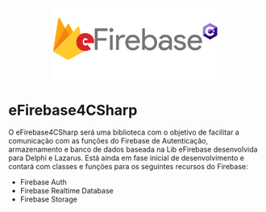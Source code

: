 <p align="center">
<img src="https://github.com/rafael-figueiredo-alves/eFirebase4CSharp/blob/main/Imagens/eFirebase4CSharp.png" width=65% height=65%>  
</p>

# eFirebase4CSharp

O eFirebase4CSharp será uma biblioteca com o objetivo de facilitar a comunicação com as funções do Firebase de Autenticação, armazenamento e banco de dados baseada na Lib eFirebase desenvolvida para Delphi e Lazarus. Está ainda em fase inicial de desenvolvimento e contará com classes e funções para os seguintes recursos do Firebase:

- Firebase Auth
- Firebase Realtime Database
- Firebase Storage
